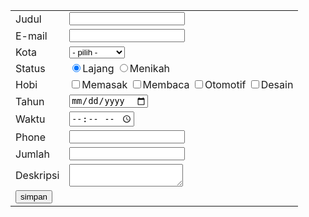 
<html>
  <head>
    <title>Membuat form input dengan html</title>
  </head>
  <body>
	<form action="" method="post">
	    <table>
	        <tr>
	          	<td><label>Judul</label></td>
	          	<td><input type="text" name="judul"></td>
	        </tr>
	        <tr>
	          	<td><label>E-mail</label></td>
	          	<td><input type="email" name="email"></td>
	        </tr>
	        <tr>
	         	<td><label>Kota</label></td>
	          	<td><select name="kota">
		           		<option value="" selected="">- pilih -</option>
		           		<option value="jakarta">Jakarta</option>
		           		<option value="yogyakarta">Yogyakarta</option>
		           		<option value="Malang">Malang</option>
	           		</select>
	          	</td>
	        </tr>
	        <tr>
	          <td><label>Status</label></td>
	          <td><input type="radio" name="status" checked="">Lajang
	          	<input type="radio" name="status">Menikah
	          </td>
	        </tr>
	        <tr>
	          <td><label>Hobi</label></td>
	          <td><input type="checkbox" name="memasak">Memasak
		          <input type="checkbox" name="membaca">Membaca
		          <input type="checkbox" name="otomotif">Otomotif
		          <input type="checkbox" name="desain">Desain
	          </td>
	        </tr>
	        <tr>
	          <td><label>Tahun</label></td>
	          <td><input type="date" name="tahun"></td>
	        </tr>
	        <tr>
	          <td><label>Waktu</label></td>
	          <td><input type="time" name="waktu"></td>
	        </tr>
	        <tr>
	          <td><label>Phone</label></td>
	          <td><input type="tel" name="phone"></td>
	        </tr>
	        <tr>
	          <td><label>Jumlah</label></td>
	          <td><input type="number" name="jumlah"></td>
	        </tr>	        <tr>
	          <td><label>Deskripsi</label></td>
	          <td><textarea name="deskripsi"></textarea></td>
	        <tr>
	          <td>
	            <button type="submit" name="simpan">simpan</button>
	          </td>
	        </tr>
	    </table>
	</form>
  </body>
</html>
